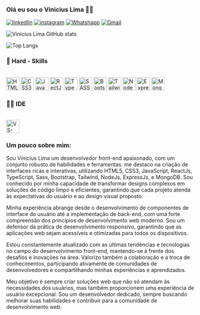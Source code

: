 ### Olá eu sou o Vinicius Lima 👋🏼

[![linkedlin](https://img.shields.io/badge/LinkedIn-0077B5?style=for-the-badge&logo=linkedin&logoColor=white)](https://www.linkedin.com/in/vinicius-lima-83b427223/)  [![instagram](https://img.shields.io/badge/Instagram-E4405F?style=for-the-badge&logo=instagram&logoColor=white)](https://www.instagram.com/viniciuslimaof/)  [![Whatshapp](https://img.shields.io/badge/WhatsApp-25D366?style=for-the-badge&logo=whatsapp&logoColor=white)](https://wa.me/5592985051739 ) [![Gmail](https://img.shields.io/badge/Gmail-D14836?style=for-the-badge&logo=gmail&logoColor=white)](https://mail.google.com/mail/u/0/#inbox) </br>


![Vinicius Lima GitHub stats](https://github-readme-stats.vercel.app/api?username=dev-vinicius-lima&show_icons=true&theme=dracula)

![Top Langs](https://github-readme-stats.vercel.app/api/top-langs/?username=dev-vinicius-lima&hide_progress=true)

### 🚀 Hard - Skills

<div style="display: inline block"><br/>
  <img style="aling-itens: center" height="35" src="https://img.shields.io/badge/HTML5-E34F26?style=for-the-badge&logo=html5&logoColor=white" alt="HTML5">
  <img style="aling-itens: center" height="35" src="https://img.shields.io/badge/CSS3-1572B6?style=for-the-badge&logo=css3&logoColor=white" alt="CSS3">
  <img style="aling-itens: center" height="35" src="https://img.shields.io/badge/JavaScript-323330?style=for-the-badge&logo=javascript&logoColor=F7DF1E" alt="JavaScript">
  <img style="aling-itens: center" height="35" src="https://img.shields.io/badge/React-20232A?style=for-the-badge&logo=react&logoColor=61DAFB" alt="RectJs">
  <img style="aling-itens: center" height="35" src="https://img.shields.io/badge/TypeScript-007ACC?style=for-the-badge&logo=typescript&logoColor=white" alt="TypeScript">
  <img style="aling-itens: center" height="35" src="https://img.shields.io/badge/Sass-CC6699?style=for-the-badge&logo=sass&logoColor=white" alt="SASS">
  <img style="aling-itens: center" height="35" src="https://img.shields.io/badge/Bootstrap-563D7C?style=for-the-badge&logo=bootstrap&logoColor=white" alt="Bootstrap">
  <img style="aling-itens: center" height="35" src="https://img.shields.io/badge/Tailwind_CSS-38B2AC?style=for-the-badge&logo=tailwind-css&logoColor=white" alt="TailwindCSS">
  <img style="aling-itens: center" height="35" src="https://img.shields.io/badge/Node.js-43853D?style=for-the-badge&logo=node.js&logoColor=white" alt="NodeJs">
  <img style="aling-itens: center" height="35" src="https://img.shields.io/badge/Express.js-404D59?style=for-the-badge" alt="ExpressJs">
  <img style="aling-itens: center" height="35" src="https://img.shields.io/badge/MongoDB-4EA94B?style=for-the-badge&logo=mongodb&logoColor=white" alt="MongoDB">
</div>

### 👩‍💻 IDE
<div style="display: inline block"><br/>
   <img style="aling-itens: center" height="35" src="https://img.shields.io/badge/Visual_Studio_Code-0078D4?style=for-the-badge&logo=visual%20studio%20code&logoColor=white" alt="VS-code">
</div>

### Um pouco sobre mim:

Sou Vinicius Lima um desenvolvedor front-end apaixonado, com um conjunto robusto de habilidades e ferramentas. me destaco na criação de interfaces ricas e interativas, utilizando HTML5, CSS3, JavaScript, ReactJs, TypeScript, Sass, Bootstrap, Tailwind, NodeJs, ExpressJs, e MongoDB. Sou conhecido por minha capacidade de transformar designs complexos em soluções de código limpo e eficientes, garantindo que cada projeto atenda às expectativas do usuário e ao design visual proposto.

Minha experiência abrange desde o desenvolvimento de componentes de interface do usuário até a implementação de back-end, com uma forte compreensão dos princípios de desenvolvimento web moderno. Sou um defensor da prática de desenvolvimento responsivo, garantindo que as aplicações web sejam acessíveis e otimizadas para todos os dispositivos.

Estou constantemente atualizado com as últimas tendências e tecnologias no campo do desenvolvimento front-end, mantendo-se à frente dos desafios e inovações na área. Valorizo também a colaboração e a troca de conhecimentos, participando ativamente de comunidades de desenvolvedores e compartilhando minhas experiências e aprendizados.

Meu objetivo é sempre criar soluções web que não só atendam às necessidades dos usuários, mas também proporcionem uma experiência de usuário excepcional. Sou um desenvolvedor dedicado, sempre buscando melhorar suas habilidades e contribuir para a comunidade de desenvolvimento web.



